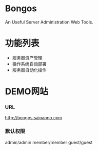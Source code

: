 Bongos
===

An Useful Server Administration Web Tools.


# 功能列表

* 服务器资产管理
* 操作系统自动部署
* 服务器自动化操作



# DEMO网站

### URL

http://bongos.saipanno.com

### 默认权限

admin/admin
member/member
guest/guest